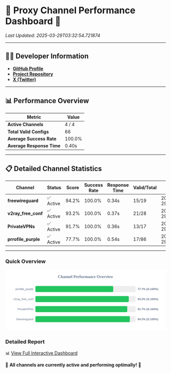 # 🌟 Proxy Channel Performance Dashboard 🌟

_Last Updated: 2025-03-29T03:32:54.721874_

---

## 👩‍💻 Developer Information

- **[GitHub Profile](https://github.com/4n0nymou3)**  
- **[Project Repository](https://github.com/4n0nymou3/multi-proxy-config-fetcher)**  
- **[X (Twitter)](https://x.com/4n0nymou3)**  

---

## 📊 Performance Overview

| Metric                | Value       |
|-----------------------|-------------|
| **Active Channels**   | 4 / 4       |
| **Total Valid Configs** | 66          |
| **Average Success Rate** | 100.0%      |
| **Average Response Time** | 0.40s       |

---

## 📋 Detailed Channel Statistics

| Channel          | Status     | Score  | Success Rate | Response Time | Valid/Total | Last Success               |
|------------------|------------|--------|--------------|---------------|-------------|----------------------------|
| **freewireguard**  | ✅ Active  | 94.2%  | 100.0% | 0.34s         | 15/19       | 2025-03-29T03:32:54.720111 |
| **v2ray_free_conf**  | ✅ Active  | 93.2%  | 100.0% | 0.37s         | 21/28       | 2025-03-29T03:32:53.966614 |
| **PrivateVPNs**  | ✅ Active  | 91.7%  | 100.0% | 0.36s         | 13/17       | 2025-03-29T03:32:54.356398 |
| **prrofile_purple**  | ✅ Active  | 77.7%  | 100.0% | 0.54s         | 17/86       | 2025-03-29T03:32:53.520734 |

---

### Quick Overview
<div align="center">
  <a href="https://raw.githubusercontent.com/nullluser/NullRepo/refs/heads/main/assets/channel_stats_chart.svg">
    <img src="https://raw.githubusercontent.com/nullluser/NullRepo/refs/heads/main/assets/channel_stats_chart.svg" alt="Source Performance Statistics" width="800">
  </a>
</div>

### Detailed Report
📊 [View Full Interactive Dashboard](https://htmlpreview.github.io/?https://github.com/nullluser/NullRepo/blob/main/assets/performance_report.html)

🎉 **All channels are currently active and performing optimally!** 🎉
